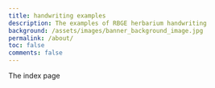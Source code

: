 ```yaml
---
title: handwriting examples 
description: The examples of RBGE herbarium handwriting
background: /assets/images/banner_background_image.jpg
permalink: /about/
toc: false
comments: false
---
```


The index page
